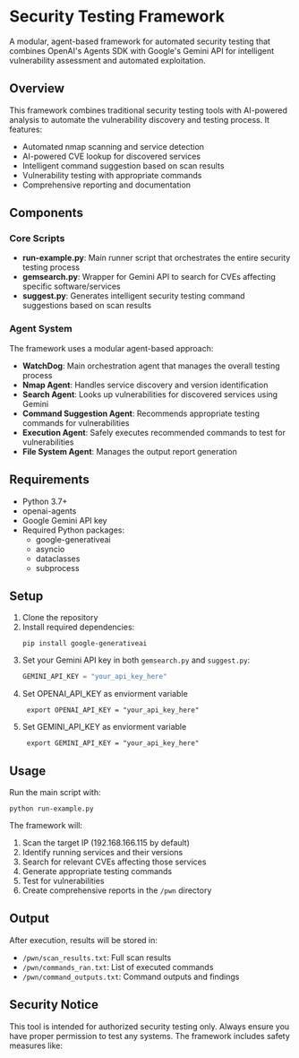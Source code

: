 # Security Testing Framework

A modular, agent-based framework for automated security testing that combines OpenAI's Agents SDK with Google's Gemini API for intelligent vulnerability assessment and automated exploitation.

## Overview

This framework combines traditional security testing tools with AI-powered analysis to automate the vulnerability discovery and testing process. It features:

- Automated nmap scanning and service detection
- AI-powered CVE lookup for discovered services
- Intelligent command suggestion based on scan results
- Vulnerability testing with appropriate commands
- Comprehensive reporting and documentation

## Components

### Core Scripts

- **run-example.py**: Main runner script that orchestrates the entire security testing process
- **gemsearch.py**: Wrapper for Gemini API to search for CVEs affecting specific software/services
- **suggest.py**: Generates intelligent security testing command suggestions based on scan results

### Agent System

The framework uses a modular agent-based approach:

- **WatchDog**: Main orchestration agent that manages the overall testing process
- **Nmap Agent**: Handles service discovery and version identification
- **Search Agent**: Looks up vulnerabilities for discovered services using Gemini
- **Command Suggestion Agent**: Recommends appropriate testing commands for vulnerabilities
- **Execution Agent**: Safely executes recommended commands to test for vulnerabilities
- **File System Agent**: Manages the output report generation

## Requirements

- Python 3.7+
- openai-agents
- Google Gemini API key
- Required Python packages:
  - google-generativeai
  - asyncio
  - dataclasses
  - subprocess

## Setup

1. Clone the repository
2. Install required dependencies:
   ```
   pip install google-generativeai
   ```
3. Set your Gemini API key in both `gemsearch.py` and `suggest.py`:
   ```python
   GEMINI_API_KEY = "your_api_key_here"

4. Set OPENAI_API_KEY as enviorment variable
   ```
    export OPENAI_API_KEY = "your_api_key_here"
5. Set GEMINI_API_KEY as enviorment variable
   ```
    export GEMINI_API_KEY = "your_api_key_here"
## Usage

Run the main script with:

```
python run-example.py
```

The framework will:
1. Scan the target IP (192.168.166.115 by default)
2. Identify running services and their versions
3. Search for relevant CVEs affecting those services
4. Generate appropriate testing commands
5. Test for vulnerabilities
6. Create comprehensive reports in the `/pwn` directory

## Output

After execution, results will be stored in:
- `/pwn/scan_results.txt`: Full scan results
- `/pwn/commands_ran.txt`: List of executed commands
- `/pwn/command_outputs.txt`: Command outputs and findings

## Security Notice

This tool is intended for authorized security testing only. Always ensure you have proper permission to test any systems. The framework includes safety measures like:
